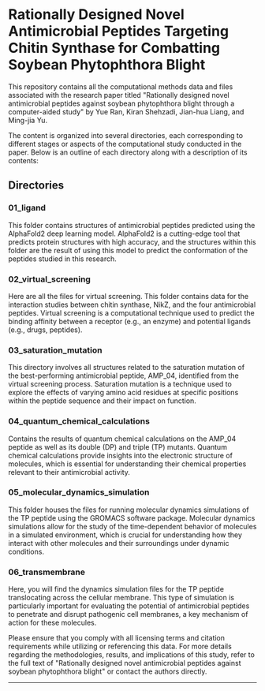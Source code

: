 # Rationally Designed Novel Antimicrobial Peptides Targeting Chitin Synthase for Combatting Soybean Phytophthora Blight

This repository contains all the computational methods data and files associated with the research paper titled "Rationally designed novel antimicrobial peptides against soybean phytophthora blight through a computer-aided study" by Yue Ran, Kiran Shehzadi, Jian-hua Liang, and Ming-jia Yu.

The content is organized into several directories, each corresponding to different stages or aspects of the computational study conducted in the paper. Below is an outline of each directory along with a description of its contents:

## Directories

### 01_ligand
This folder contains structures of antimicrobial peptides predicted using the AlphaFold2 deep learning model. AlphaFold2 is a cutting-edge tool that predicts protein structures with high accuracy, and the structures within this folder are the result of using this model to predict the conformation of the peptides studied in this research. 

### 02_virtual_screening
Here are all the files for virtual screening. This folder contains data for the interaction  studies between chitin synthase, NikZ, and the four antimicrobial peptides. Virtual screening is a computational technique used to predict the binding affinity between a receptor (e.g., an enzyme) and potential ligands (e.g., drugs, peptides).

### 03_saturation_mutation
This directory involves all structures related to the saturation mutation of the best-performing antimicrobial peptide, AMP_04, identified from the virtual screening process. Saturation mutation is a technique used to explore the effects of varying amino acid residues at specific positions within the peptide sequence and their impact on function.

### 04_quantum_chemical_calculations
Contains the results of quantum chemical calculations on the AMP_04 peptide as well as its double (DP) and triple (TP) mutants. Quantum chemical calculations provide insights into the electronic structure of molecules, which is essential for understanding their chemical properties relevant to their antimicrobial activity.

### 05_molecular_dynamics_simulation
This folder houses the files for running molecular dynamics simulations of the TP peptide using the GROMACS software package. Molecular dynamics simulations allow for the study of the time-dependent behavior of molecules in a simulated environment, which is crucial for understanding how they interact with other molecules and their surroundings under dynamic conditions.

### 06_transmembrane
Here, you will find the dynamics simulation files for the TP peptide translocating across the cellular membrane. This type of simulation is particularly important for evaluating the potential of antimicrobial peptides to penetrate and disrupt pathogenic cell membranes, a key mechanism of action for these molecules.

Please ensure that you comply with all licensing terms and citation requirements while utilizing or referencing this data. For more details regarding the methodologies, results, and implications of this study, refer to the full text of "Rationally designed novel antimicrobial peptides against soybean phytophthora blight" or contact the authors directly.


---

